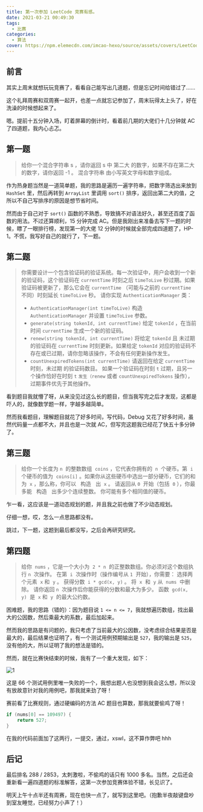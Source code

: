 ```yaml
---
title: 第一次参加 LeetCode 竞赛有感。
date: 2021-03-21 00:49:30
tags:
  - 比赛
categories:
  - 算法
cover: https://npm.elemecdn.com/imcao-hexo/source/assets/covers/LeetCode.png
---
```


## 前言

其实上周末就想玩玩竞赛了，看看自己能写出几道题，但是忘记时间给错过了……

这个礼拜周赛和双周赛一起开，也差一点就忘记参加了，周末玩得太上头了，好在洗澡的时候想起来了。

嗯。提前十五分钟入场，盯着屏幕的倒计时，看着前几期的大佬们十几分钟就 AC 了四道题，我内心忐忑。

## 第一题

> 给你一个混合字符串 s ，请你返回 s 中 第二大 的数字，如果不存在第二大的数字，请你返回 -1 。
> 混合字符串 由小写英文字母和数字组成。

作为热身题当然是一道简单题，我的思路是遍历一遍字符串，把数字筛选出来放到 `HashSet` 里，然后再转到 `ArrayList` 里调用 `sort()` 排序，返回出第二大的值，之所以不自己写排序的原因是想节省时间。

然而由于自己对于 `sort()` 函数的不熟悉，导致搞不对语法好久，甚至还百度了函数的用法。不过还算顺利，15 分钟完成 AC。但是我刚出来准备去写下一题的时候，瞟了一眼排行榜，发现第一的大佬 12 分钟的时候就全部完成四道题了，HP-1。不慌，我写好自己的就行了，下一题。

## 第二题

> 你需要设计一个包含验证码的验证系统。每一次验证中，用户会收到一个新的验证码，这个验证码在 `currentTime` 时刻之后 `timeToLive` 秒过期。如果验证码被更新了，那么它会在 `currentTime` （可能与之前的 `currentTime` 不同）时刻延长 `timeToLive` 秒。
> 请你实现 `AuthenticationManager` 类：
>
> - `AuthenticationManager(int timeToLive)` 构造 `AuthenticationManager` 并设置 `timeToLive` 参数。
> - `generate(string tokenId, int currentTime)` 给定 `tokenId` ，在当前时间 `currentTime` 生成一个新的验证码。
> - `renew(string tokenId, int currentTime)` 将给定 `tokenId` 且 未过期 的验证码在 `currentTime` 时刻更新。如果给定 `tokenId` 对应的验证码不存在或已过期，请你忽略该操作，不会有任何更新操作发生。
> - `countUnexpiredTokens(int currentTime)` 请返回在给定 `currentTime` 时刻，未过期 的验证码数目。
>   如果一个验证码在时刻 `t` 过期，且另一个操作恰好在时刻 `t` `发生（renew` 或者 `countUnexpiredTokens` 操作），过期事件优先于其他操作。

看到题目我就懵了呀，从来没见过这么长的题目，但当我写完之后才发现，这都是吓人的，就像数学题一样，字越多越简单。

然而我看题目，理解题目就花了好多时间，写代码，Debug 又花了好多时间，虽然代码量一点都不大，并且也是一次就 AC，但写完这题我已经花了快五十多分钟了。

## 第三题

> 给你一个长度为 `n`  的整数数组  `coins` ，它代表你拥有的  `n`  个硬币。第  `i`  个硬币的值为  `coins[i]` 。如果你从这些硬币中选出一部分硬币，它们的和为  `x` ，那么称，你可以   构造   出  `x` 。
> 请返回从 `0`  开始（包括  `0` ），你最多能   构造   出多少个连续整数。
> 你可能有多个相同值的硬币。

乍一看，这应该是一道动态规划的题，并且我之前也做了不少动态规划。

仔细一想，哎，怎么一点思路都没有。

跳过，下一题，这题到最后都没写，之后会再研究研究。

## 第四题

> 给你  `nums` ，它是一个大小为  `2 * n`  的正整数数组。你必须对这个数组执行 `n`  次操作。
> 在第  `i`  次操作时（操作编号从 `1`  开始），你需要：
> 选择两个元素  `x` 和  `y` 。
> 获得分数  `i * gcd(x, y)` 。
> 将  `x`  和  `y` 从  `nums`  中删除。
> 请你返回 `n`  次操作后你能获得的分数和最大为多少。
> 函数  `gcd(x, y)`  是  `x` 和  `y`  的最大公约数。

困难题，我的思路（错的）：因为题目说 `1 <= n <= 7`，我就想遍历数组，找出最大的公因数，然后乘最大的系数，最后加起来。

然而我的思路是有问题的，我只考虑了当前最大的公因数，没考虑综合结果是否是最大的，最后结果也证明了，有一个测试用例预期输出是 `527`，我的输出是 `525`，没有他的大，所以证明了我的想法是错的。

然而，就在比赛快结束的时候，我有了一个重大发现，如下：

![1](https://npm.elemecdn.com/imcao-hexo/source/_posts/algorithm/BiweeklyContest48/1.jpg)

这是 66 个测试用例里唯一失败的一个，我想出题人也没想到我会这么想，所以没有放故意针对我的用例吧，那我就来劲了呀！

赛前看了比赛规则，通过硬编码的方法 AC 题目也算数，那我就要偷鸡了呀！

```java
if (nums[0] == 109497) {
    return 527;
}
```

在我的代码前面加了这两行，一提交，通过，xswl，这不算作弊吧 hhh

## 后记

最后排名 288 / 2853，太刺激啦，不偷鸡的话只有 1000 多名。当然，之后还会重新看一遍四道题的标准解答，这第一次参加竞赛体验不错，长见识了。

明天上午十点半还有周赛，现在也快一点了，就写到这里吧。（抱歉半夜敲键盘吵到室友睡觉，已经努力小声了！）
